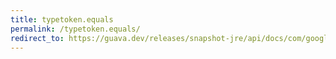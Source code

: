 ```yaml
---
title: typetoken.equals
permalink: /typetoken.equals/
redirect_to: https://guava.dev/releases/snapshot-jre/api/docs/com/google/common/reflect/TypeToken.html#equals-java.lang.Object-
---
```

